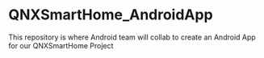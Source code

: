 # QNXSmartHome_AndroidApp
This repository is where Android team will collab to create an Android App for our QNXSmartHome Project
